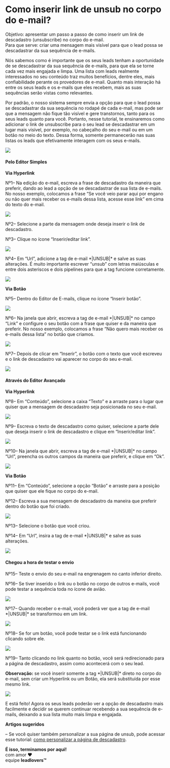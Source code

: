 # Como inserir link de unsub no corpo do e-mail?

Objetivo: apresentar um passo a passo de como inserir um link de descadastro (unsubscribe) no corpo do e-mail.\
Para que serve: criar uma mensagem mais visível para que o lead possa se descadastrar da sua sequência de e-mails.

Nós sabemos como é importante que os seus leads tenham a oportunidade de se descadastrar da sua sequência de e-mails, para que ela se torne cada vez mais engajada e limpa. Uma lista com leads realmente interessados no seu conteúdo traz muitos benefícios, dentre eles, mais confiabilidade perante os provedores de e-mail. Quanto mais interação há entre os seus leads e os e-mails que eles recebem, mais as suas sequências serão vistas como relevantes.

Por padrão, o nosso sistema sempre envia a opção para que o lead possa se descadastrar da sua sequência no rodapé de cada e-mail, mas pode ser que a mensagem não fique tão visível e gere transtornos, tanto para os seus leads quanto para você. Portanto, nesse tutorial, te ensinaremos como adicionar o link de unsubscribe para o seu lead se descadastrar em um lugar mais visível, por exemplo, no cabeçalho do seu e-mail ou em um botão no meio do texto. Dessa forma, somente permanecerão nas suas listas os leads que efetivamente interagem com os seus e-mails.

![](https://legado.leadlovers.site/wp-content/uploads/2021/03/Tutorial\_Unsub\_-\_0.png)

#### Pelo Editor Simples <a href="#simples" id="simples"></a>

**Via Hyperlink**

Nº1– Na edição do e-mail, escreva a frase de descadastro da maneira que preferir, dando ao lead a opção de se descadastrar de sua lista de e-mails. No nosso exemplo, colocamos a frase “Se você veio parar aqui por engano ou não quer mais receber os e-mails dessa lista, acesse esse link” em cima do texto do e-mail.

![](https://legado.leadlovers.site/wp-content/uploads/2021/03/Tutorial\_Unsub\_-\_1.png)

Nº2– Selecione a parte da mensagem onde deseja inserir o link de descadastro.

Nº3– Clique no ícone “Inserir/editar link”.

![](https://legado.leadlovers.site/wp-content/uploads/2021/03/Tutorial\_Unsub\_-\_2.png)

Nº4– Em “Url”, adicione a tag de e-mail \*|UNSUB|\* e salve as suas alterações. É muito importante escrever “unsub” com letras maiúsculas e entre dois asteriscos e dois pipelines para que a tag funcione corretamente.&#x20;

![](https://legado.leadlovers.site/wp-content/uploads/2021/03/Tutorial\_Unsub\_-\_4.png)

**Via Botão**

Nº5– Dentro do Editor de E-mails, clique no ícone “Inserir botão”.

![](https://legado.leadlovers.site/wp-content/uploads/2021/03/Tutorial\_Unsub\_-\_5.png)

Nº6– Na janela que abrir, escreva a tag de e-mail \*|UNSUB|\* no campo “Link” e configure o seu botão com a frase que quiser e da maneira que preferir. No nosso exemplo, colocamos a frase “Não quero mais receber os e-mails dessa lista” no botão que criamos.

![](https://legado.leadlovers.site/wp-content/uploads/2021/03/Tutorial\_Unsub\_-\_6.png)

Nº7– Depois de clicar em “Inserir”, o botão com o texto que você escreveu e o link de descadastro vai aparecer no corpo do seu e-mail.

![](https://legado.leadlovers.site/wp-content/uploads/2021/03/Tutorial\_Unsub\_-\_7.png)

#### Através do Editor Avançado <a href="#avancado" id="avancado"></a>

**Via Hyperlink**

Nº8– Em “Conteúdo”, selecione a caixa “Texto” e a arraste para o lugar que quiser que a mensagem de descadastro seja posicionada no seu e-mail.

![](https://legado.leadlovers.site/wp-content/uploads/2021/03/Tutorial\_Unsub\_-\_8.png)

Nº9– Escreva o texto de descadastro como quiser, selecione a parte dele que deseja inserir o link de descadastro e clique em “Inserir/editar link”.

![](https://legado.leadlovers.site/wp-content/uploads/2021/03/Tutorial\_Unsub\_-\_9.png)

Nº10– Na janela que abrir, escreva a tag de e-mail \*|UNSUB|\* no campo “Url”, preencha os outros campos da maneira que preferir, e clique em “Ok”.

![](https://legado.leadlovers.site/wp-content/uploads/2021/03/Tutorial\_Unsub\_-\_10.png)

**Via Botão**

Nº11– Em “Conteúdo”, selecione a opção “Botão” e arraste para a posição que quiser que ele fique no corpo do e-mail.

Nº12– Escreva a sua mensagem de descadastro da maneira que preferir dentro do botão que foi criado.

![](https://legado.leadlovers.site/wp-content/uploads/2021/03/Tutorial\_Unsub\_-\_11.png)

Nº13– Selecione o botão que você criou.

Nº14– Em “Url”, insira a tag de e-mail \*|UNSUB|\* e salve as suas alterações.&#x20;

![](https://legado.leadlovers.site/wp-content/uploads/2021/03/Tutorial\_Unsub\_-\_13.png)

#### Chegou a hora de testar o envio <a href="#resultado" id="resultado"></a>

Nº15– Teste o envio do seu e-mail na engrenagem no canto inferior direito.

Nº16– Se tiver inserido o link ou o botão no corpo de outros e-mails, você pode testar a sequência toda no ícone de avião.

![](https://legado.leadlovers.site/wp-content/uploads/2021/03/Tutorial\_Unsub\_-\_15.png)

Nº17– Quando receber o e-mail, você poderá ver que a tag de e-mail \*|UNSUB|\* se transformou em um link.

![](https://legado.leadlovers.site/wp-content/uploads/2021/03/Tutorial\_Unsub\_-\_17.png)

Nº18– Se for um botão, você pode testar se o link está funcionando clicando sobre ele.

![](https://legado.leadlovers.site/wp-content/uploads/2021/03/Tutorial\_Unsub\_-\_18.png)

Nº19– Tanto clicando no link quanto no botão, você será redirecionado para a página de descadastro, assim como acontecerá com o seu lead.

**Observação:** se você inserir somente a tag \*|UNSUB|\* direto no corpo do e-mail, sem criar um Hyperlink ou um Botão, ela será substituída por esse mesmo link.

![](https://legado.leadlovers.site/wp-content/uploads/2021/03/Tutorial\_Unsub\_-\_19.png)

E está feito! Agora os seus leads poderão ver a opção de descadastro mais facilmente e decidir se querem continuar recebendo a sua sequência de e-mails, deixando a sua lista muito mais limpa e engajada.

**Artigos sugeridos**

– Se você quiser também personalizar a sua página de unsub, pode acessar esse tutorial: [como personalizar a página de descadastro](https://suporte.love/como-personalizar-a-pagina-de-descadastro/).

**É isso, terminamos por aqui!**\
com amor ❤\
equipe **leadlovers™**
